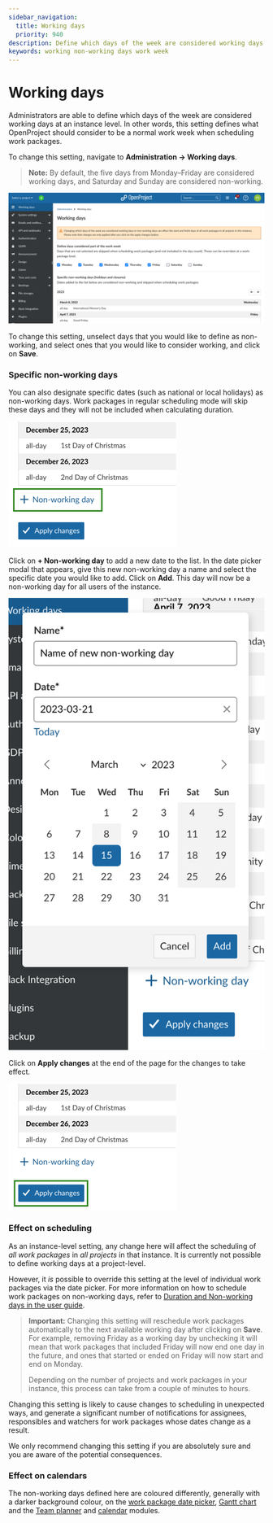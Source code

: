 ```yaml
---
sidebar_navigation:
  title: Working days
  priority: 940
description: Define which days of the week are considered working days for scheduling and calculation of duration
keywords: working non-working days work week
---
```

# Working days

Administrators are able to define which days of the week are considered working days at an instance level. In other words, this setting defines what OpenProject should consider to be a normal work week when scheduling work packages.

To change this setting, navigate to **Administration → Working days**.

> **Note:** By default, the five days from Monday–Friday are considered working days, and Saturday and Sunday are considered non-working.

![The 'Working days' entry in Admin settings ](admin-working-days.png)

To change this setting, unselect days that you would like to define as non-working, and select ones that you would like to consider working, and click on **Save**.

### Specific non-working days

You can also designate specific dates (such as national or local holidays) as non-working days. Work packages in regular scheduling mode will skip these days and they will not be included when calculating duration.

![Add non-working day link](add-non-working-day-link.png)

Click on **+ Non-working day** to add a new date to the list. In the date picker modal that appears, give this new non-working day a name and select the specific date you would like to add. Click on **Add**. This day will now be a non-working day for all users of the instance.

![Add non-working day modal](add-working-day-modal.png)

Click on **Apply changes** at the end of the page for the changes to take effect.

![Apply changes button](apply-changes-button.png)

### Effect on scheduling

As an instance-level setting, any change here will affect the scheduling of *all work packages* in *all projects* in that instance. It is currently not possible to define working days at a project-level. 

However, it *is* possible to override this setting at the level of individual work packages via the date picker. For more information on how to schedule work packages on non-working days, refer to [Duration and Non-working days in the user guide](../../user-guide/work-packages/set-change-dates/#working-days-and-duration).

> **Important:** Changing this setting will reschedule work packages automatically to the next available working day after clicking on **Save**. For example, removing Friday as a working day by unchecking it will mean that work packages that included Friday will now end one day in the future, and ones that started or ended on Friday will now start and end on Monday. 
>
> Depending on the number of projects and work packages in your instance, this process can take from a couple of minutes to hours. 

Changing this setting is likely to cause changes to scheduling in unexpected ways, and generate a significant number of notifications for assignees, responsibles and watchers for work packages whose dates change as a result. 

We only recommend changing this setting if you are absolutely sure and you are aware of the potential consequences.

### Effect on calendars

The non-working days defined here are coloured differently, generally with a darker background colour, on the [work package date picker](../../user-guide/work-packages/set-change-dates/#working-days-and-duration), [Gantt chart](../../user-guide/gantt-chart/) and the [Team planner](../../user-guide/team-planner/) and [calendar](../../user-guide/calendar/) modules.



###### 
